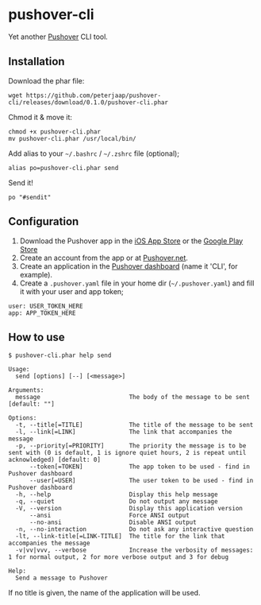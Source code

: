 # pushover-cli

Yet another [Pushover](https://www.pushover.net) CLI tool.

## Installation

Download the phar file:

```
wget https://github.com/peterjaap/pushover-cli/releases/download/0.1.0/pushover-cli.phar
```

Chmod it & move it:

```
chmod +x pushover-cli.phar
mv pushover-cli.phar /usr/local/bin/
```

Add alias to your `~/.bashrc` / `~/.zshrc` file (optional);

```
alias po=pushover-cli.phar send
```

Send it!

```
po "#sendit"
```

## Configuration

1. Download the Pushover app in the [iOS App Store](https://itunes.apple.com/nl/app/pushover-notifications/id506088175?mt=8) or the [Google Play Store](https://play.google.com/store/apps/details?id=net.superblock.pushover&hl=nl)
1. Create an account from the app or at [Pushover.net](https://www.pushover.net).
1. Create an application in the [Pushover dashboard](https://pushover.net/apps/build) (name it 'CLI', for example).
1. Create a `.pushover.yaml` file in your home dir (`~/.pushover.yaml`) and fill it with your user and app token;

```
user: USER_TOKEN_HERE
app: APP_TOKEN_HERE
```

## How to use

```
$ pushover-cli.phar help send

Usage:
  send [options] [--] [<message>]

Arguments:
  message                         The body of the message to be sent [default: ""]

Options:
  -t, --title[=TITLE]             The title of the message to be sent
  -l, --link[=LINK]               The link that accompanies the message
  -p, --priority[=PRIORITY]       The priority the message is to be sent with (0 is default, 1 is ignore quiet hours, 2 is repeat until acknowledged) [default: 0]
      --token[=TOKEN]             The app token to be used - find in Pushover dashboard
      --user[=USER]               The user token to be used - find in Pushover dashboard
  -h, --help                      Display this help message
  -q, --quiet                     Do not output any message
  -V, --version                   Display this application version
      --ansi                      Force ANSI output
      --no-ansi                   Disable ANSI output
  -n, --no-interaction            Do not ask any interactive question
  -lt, --link-title[=LINK-TITLE]  The title for the link that accompanies the message
  -v|vv|vvv, --verbose            Increase the verbosity of messages: 1 for normal output, 2 for more verbose output and 3 for debug

Help:
  Send a message to Pushover

```

If no title is given, the name of the application will be used.
